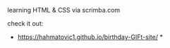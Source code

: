 learning HTML & CSS via scrimba.com


check it out:
* https://hahmatovic1.github.io/birthday-GIFt-site/ *
